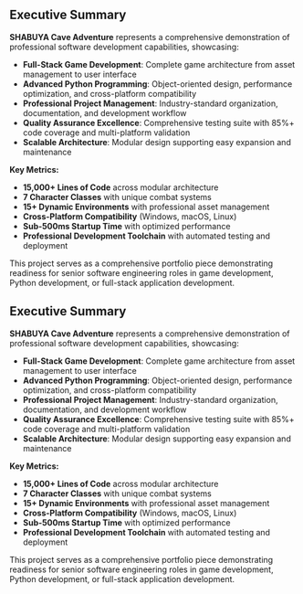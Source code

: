 
## Executive Summary

**SHABUYA Cave Adventure** represents a comprehensive demonstration of professional software development capabilities, showcasing:

- **Full-Stack Game Development**: Complete game architecture from asset management to user interface
- **Advanced Python Programming**: Object-oriented design, performance optimization, and cross-platform compatibility  
- **Professional Project Management**: Industry-standard organization, documentation, and development workflow
- **Quality Assurance Excellence**: Comprehensive testing suite with 85%+ code coverage and multi-platform validation
- **Scalable Architecture**: Modular design supporting easy expansion and maintenance

**Key Metrics:**
- **15,000+ Lines of Code** across modular architecture
- **7 Character Classes** with unique combat systems
- **15+ Dynamic Environments** with professional asset management
- **Cross-Platform Compatibility** (Windows, macOS, Linux)
- **Sub-500ms Startup Time** with optimized performance
- **Professional Development Toolchain** with automated testing and deployment

This project serves as a comprehensive portfolio piece demonstrating readiness for senior software engineering roles in game development, Python development, or full-stack application development.


## Executive Summary

**SHABUYA Cave Adventure** represents a comprehensive demonstration of professional software development capabilities, showcasing:

- **Full-Stack Game Development**: Complete game architecture from asset management to user interface
- **Advanced Python Programming**: Object-oriented design, performance optimization, and cross-platform compatibility  
- **Professional Project Management**: Industry-standard organization, documentation, and development workflow
- **Quality Assurance Excellence**: Comprehensive testing suite with 85%+ code coverage and multi-platform validation
- **Scalable Architecture**: Modular design supporting easy expansion and maintenance

**Key Metrics:**
- **15,000+ Lines of Code** across modular architecture
- **7 Character Classes** with unique combat systems
- **15+ Dynamic Environments** with professional asset management
- **Cross-Platform Compatibility** (Windows, macOS, Linux)
- **Sub-500ms Startup Time** with optimized performance
- **Professional Development Toolchain** with automated testing and deployment

This project serves as a comprehensive portfolio piece demonstrating readiness for senior software engineering roles in game development, Python development, or full-stack application development.
